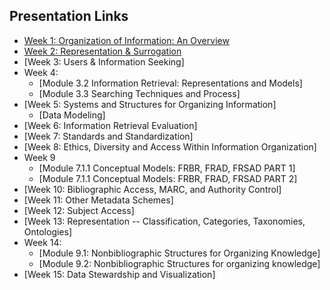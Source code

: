 ## Presentation Links

- [Week 1: Organization of Information: An Overview](https://manika-lamba.github.io/S25-LIS5043/Week-1/#/title-slide)
- [Week 2: Representation & Surrogation](https://manika-lamba.github.io/S25-LIS5043/Week-2/#/title-slide)
- [Week 3: Users & Information Seeking]
- Week 4:
  - [Module 3.2 Information Retrieval: Representations and Models]
  - [Module 3.3 Searching Techniques and Process]
- [Week 5: Systems and Structures for Organizing Information]
  - [Data Modeling]
- [Week 6: Information Retrieval Evaluation]
- [Week 7: Standards and Standardization]
- [Week 8: Ethics, Diversity and Access  Within Information Organization]
- Week 9
  - [Module 7.1.1 Conceptual Models: FRBR, FRAD, FRSAD PART 1]
  - [Module 7.1.1 Conceptual Models: FRBR, FRAD, FRSAD PART 2]
- [Week 10: Bibliographic Access, MARC, and Authority Control]
- [Week 11: Other Metadata Schemes]
- [Week 12: Subject Access]
- [Week 13: Representation -- Classification, Categories, Taxonomies, Ontologies]
- Week 14:
    - [Module 9.1: Nonbibliographic Structures for Organizing Knowledge]
    - [Module 9.2: Nonbibliographic Structures for organizing knowledge]
- [Week 15: Data Stewardship and Visualization]

